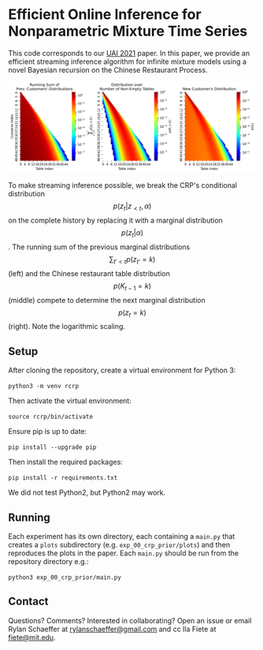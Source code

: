 # Efficient Online Inference for Nonparametric Mixture Time Series

This code corresponds to our [UAI 2021](https://proceedings.mlr.press/v161/schaeffer21a/schaeffer21a.pdf) paper.
In this paper, we provide an efficient streaming inference algorithm
for infinite mixture models using a novel Bayesian recursion on the Chinese
Restaurant Process.

![](exp_00_crp_prior/plots/crp_recursion_alpha=30.91.png)

To make streaming inference possible, we break the CRP's conditional distribution
$$p(z_t|z_{<t}, \alpha)$$ on the complete history by replacing it with a marginal 
distribution $$p(z_t|\alpha)$$. The running sum of the previous marginal distributions 
$$\sum_{t' < t} p(z_{t'} = k)$$ (left) and the Chinese restaurant table distribution 
$$p(K_{t-1} = k)$$ (middle) compete to determine the next marginal distribution 
$$p(z_t = k)$$ (right). Note the logarithmic scaling.

## Setup

After cloning the repository, create a virtual environment for Python 3:

`python3 -m venv rcrp`

Then activate the virtual environment:

`source rcrp/bin/activate`

Ensure pip is up to date:

`pip install --upgrade pip`

Then install the required packages:

`pip install -r requirements.txt`

We did not test Python2, but Python2 may work.

## Running

Each experiment has its own directory, each containing a `main.py` that creates a `plots`
subdirectory (e.g. `exp_00_crp_prior/plots`) and then reproduces the plots in the paper. Each 
`main.py` should be run from the repository directory e.g.:

`python3 exp_00_crp_prior/main.py`

## Contact

Questions? Comments? Interested in collaborating? Open an issue or 
email Rylan Schaeffer at rylanschaeffer@gmail.com and cc Ila Fiete at fiete@mit.edu.
